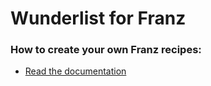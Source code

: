 # Wunderlist for Franz

### How to create your own Franz recipes:
* [Read the documentation](https://github.com/meetfranz/plugins)
